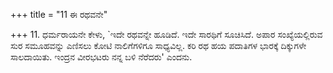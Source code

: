 +++
title = "11 ಈ ರಥವನೇ"

+++
11. ಧರ್ಮರಾಯನೇ ಕೇಳು, `ಇದೇ ರಥವನ್ನೇ ಹೂಡಿದೆ. ಇದೇ ಸಾರಥಿಗೆ ಸೂಚಿಸಿದೆ. ಅಪಾರ ಸಂಖ್ಯೆಯಲ್ಲಿರುವ ಸುರ ಸಮೂಹವನ್ನು ಎಣಿಸಲು ಕೋಟಿ ನಾಲಿಗೆಗಳಿಗೂ ಸಾಧ್ಯವಿಲ್ಲ. ಕರಿ ರಥ ಹಯ ಪದಾತಿಗಳ ಭಾರಕ್ಕೆ ದಿಕ್ಕುಗಳೇ ಸಾಲದಾಯಿತು. ಇಂದ್ರನ ವೀರಭಟರು ನನ್ನ ಬಳಿ ನೆರೆದರು' ಎಂದನು.